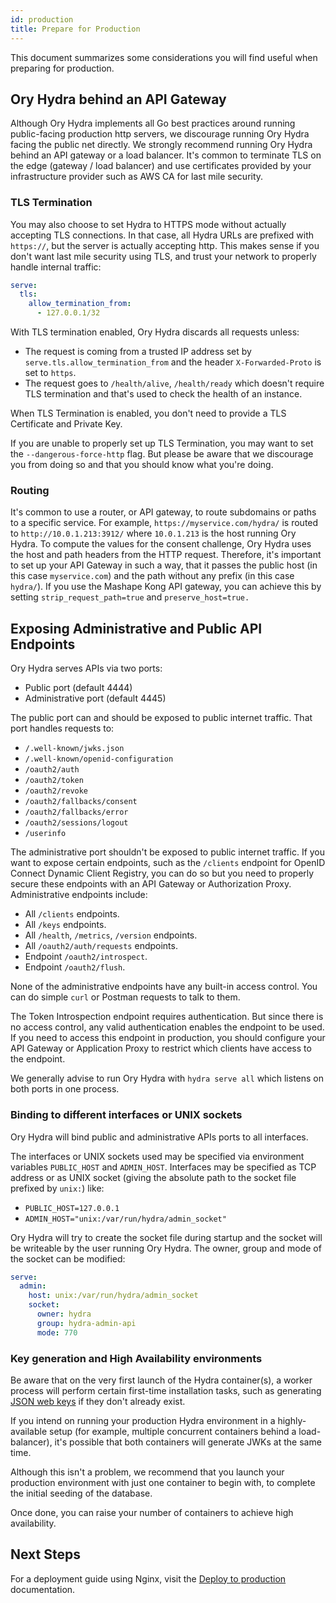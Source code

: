 ```yaml
---
id: production
title: Prepare for Production
---
```


This document summarizes some considerations you will find useful when preparing
for production.

## Ory Hydra behind an API Gateway

Although Ory Hydra implements all Go best practices around running public-facing
production http servers, we discourage running Ory Hydra facing the public net
directly. We strongly recommend running Ory Hydra behind an API gateway or a
load balancer. It's common to terminate TLS on the edge (gateway / load
balancer) and use certificates provided by your infrastructure provider such as
AWS CA for last mile security.

### TLS Termination

You may also choose to set Hydra to HTTPS mode without actually accepting TLS
connections. In that case, all Hydra URLs are prefixed with `https://`, but the
server is actually accepting http. This makes sense if you don't want last mile
security using TLS, and trust your network to properly handle internal traffic:

```yaml
serve:
  tls:
    allow_termination_from:
      - 127.0.0.1/32
```

With TLS termination enabled, Ory Hydra discards all requests unless:

- The request is coming from a trusted IP address set by
  `serve.tls.allow_termination_from` and the header `X-Forwarded-Proto` is set
  to `https`.
- The request goes to `/health/alive`, `/health/ready` which doesn't require TLS
  termination and that's used to check the health of an instance.

When TLS Termination is enabled, you don't need to provide a TLS Certificate and
Private Key.

If you are unable to properly set up TLS Termination, you may want to set the
`--dangerous-force-http` flag. But please be aware that we discourage you from
doing so and that you should know what you're doing.

### Routing

It's common to use a router, or API gateway, to route subdomains or paths to a
specific service. For example, `https://myservice.com/hydra/` is routed to
`http://10.0.1.213:3912/` where `10.0.1.213` is the host running Ory Hydra. To
compute the values for the consent challenge, Ory Hydra uses the host and path
headers from the HTTP request. Therefore, it's important to set up your API
Gateway in such a way, that it passes the public host (in this case
`myservice.com`) and the path without any prefix (in this case `hydra/`). If you
use the Mashape Kong API gateway, you can achieve this by setting
`strip_request_path=true` and `preserve_host=true.`

## Exposing Administrative and Public API Endpoints

Ory Hydra serves APIs via two ports:

- Public port (default 4444)
- Administrative port (default 4445)

The public port can and should be exposed to public internet traffic. That port
handles requests to:

- `/.well-known/jwks.json`
- `/.well-known/openid-configuration`
- `/oauth2/auth`
- `/oauth2/token`
- `/oauth2/revoke`
- `/oauth2/fallbacks/consent`
- `/oauth2/fallbacks/error`
- `/oauth2/sessions/logout`
- `/userinfo`

The administrative port shouldn't be exposed to public internet traffic. If you
want to expose certain endpoints, such as the `/clients` endpoint for OpenID
Connect Dynamic Client Registry, you can do so but you need to properly secure
these endpoints with an API Gateway or Authorization Proxy. Administrative
endpoints include:

- All `/clients` endpoints.
- All `/keys` endpoints.
- All `/health`, `/metrics`, `/version` endpoints.
- All `/oauth2/auth/requests` endpoints.
- Endpoint `/oauth2/introspect`.
- Endpoint `/oauth2/flush`.

None of the administrative endpoints have any built-in access control. You can
do simple `curl` or Postman requests to talk to them.

The Token Introspection endpoint requires authentication. But since there is no
access control, any valid authentication enables the endpoint to be used. If you
need to access this endpoint in production, you should configure your API
Gateway or Application Proxy to restrict which clients have access to the
endpoint.

We generally advise to run Ory Hydra with `hydra serve all` which listens on
both ports in one process.

### Binding to different interfaces or UNIX sockets

Ory Hydra will bind public and administrative APIs ports to all interfaces.

The interfaces or UNIX sockets used may be specified via environment variables
`PUBLIC_HOST` and `ADMIN_HOST`. Interfaces may be specified as TCP address or as
UNIX socket (giving the absolute path to the socket file prefixed by `unix:`)
like:

- `PUBLIC_HOST=127.0.0.1`
- `ADMIN_HOST="unix:/var/run/hydra/admin_socket"`

Ory Hydra will try to create the socket file during startup and the socket will
be writeable by the user running Ory Hydra. The owner, group and mode of the
socket can be modified:

```yaml
serve:
  admin:
    host: unix:/var/run/hydra/admin_socket
    socket:
      owner: hydra
      group: hydra-admin-api
      mode: 770
```

### Key generation and High Availability environments

Be aware that on the very first launch of the Hydra container(s), a worker
process will perform certain first-time installation tasks, such as generating
[JSON web keys](jwks.md) if they don't already exist.

If you intend on running your production Hydra environment in a highly-available
setup (for example, multiple concurrent containers behind a load-balancer), it's
possible that both containers will generate JWKs at the same time.

Although this isn't a problem, we recommend that you launch your production
environment with just one container to begin with, to complete the initial
seeding of the database.

Once done, you can raise your number of containers to achieve high availability.

## Next Steps

For a deployment guide using Nginx, visit the
[Deploy to production](./guides/deploy-hydra-example.mdx) documentation.
